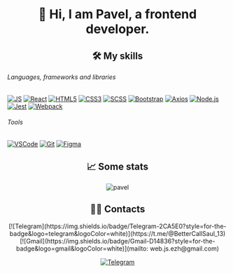 <h1 align="center">👋 Hi, I am Pavel, a frontend developer.</h1>

<h2 align="center">🛠️ My skills</h2>

###### Languages, frameworks and libraries
[![JS][JS-badge]][JS-url]
[![React][React-badge]][React-url]
[![HTML5][HTML-badge]][HTML-url]
[![CSS3][CSS-badge]][CSS-url]
[![SCSS][SCSS-badge]][SCSS-url]
[![Bootstrap][Bootstrap-badge]][Bootstrap-url]
[![Axios][Axios-badge]][Axios-url]
[![Node.js][Node.js-badge]][Node.js-url]
[![Jest][Jest-badge]][Jest-url]
[![Webpack][Webpack-badge]][Webpack-url]

###### Tools

[![VSCode][VSCode-badge]][VSCode-url]
[![Git][Git-badge]][Git-url]
[![Figma][Figma-badge]][Figma-url]


<h2 align="center">📈 Some stats </h2>
<p align="center"><img  src="https://github-readme-stats.vercel.app/api/top-langs?username=pavel&show_icons=true&locale=en&layout=compact" alt="pavel" /></p>


<h2 align="center">👨‍💻 Contacts</h2>
<div align="center">
[![Telegram](https://img.shields.io/badge/Telegram-2CA5E0?style=for-the-badge&logo=telegram&logoColor=white)](https://t.me/@BetterCallSaul_13)
[![Gmail](https://img.shields.io/badge/Gmail-D14836?style=for-the-badge&logo=gmail&logoColor=white)](mailto: web.js.ezh@gmail.com)

<a href="[https://t.me/JS_NinjaNN](https://t.me/@BetterCallSaul_13)" target="_blank"><img alt="Telegram" 
src="https://img.shields.io/badge/-Telegram-blue.svg?&style=for-the-badge&logo=Telegram&logoColor=white" /></a>
  
</div>

[JS-badge]: https://img.shields.io/badge/JavaScript-222?style=for-the-badge&logo=javascript
[JS-url]: https://www.w3schools.com/js

[React-badge]: https://img.shields.io/badge/React-222?style=for-the-badge&logo=react
[React-url]: https://react.dev

[HTML-badge]: https://img.shields.io/badge/HTML5-222?style=for-the-badge&logo=html5
[HTML-url]: https://www.w3schools.com/html

[CSS-badge]: https://img.shields.io/badge/CSS3-222?style=for-the-badge&logo=css3&logoColor=1572B6
[CSS-url]: https://www.w3schools.com/css

[SCSS-badge]: https://img.shields.io/badge/SCSS-222?style=for-the-badge&logo=sass
[SCSS-url]: https://sass-lang.com

[Bootstrap-badge]: https://img.shields.io/badge/Bootstrap-222?style=for-the-badge&logo=bootstrap
[Bootstrap-url]: https://getbootstrap.com

[Axios-badge]: https://img.shields.io/badge/Axios-222?style=for-the-badge&logo=Axios
[Axios-url]: https://axios-http.com

[Node.js-badge]: https://img.shields.io/badge/Node.js-222?style=for-the-badge&logo=Node.js
[Node.js-url]: https://nodejs.org

[Jest-badge]: https://img.shields.io/badge/Jest-222?style=for-the-badge&logo=Jest
[Jest-url]: https://jestjs.io

[Webpack-badge]: https://img.shields.io/badge/Webpack-222?style=for-the-badge&logo=Webpack
[Webpack-url]: https://webpack.js.org

[VSCode-badge]: https://img.shields.io/badge/VSCode-222?style=flat-square&logo=visualStudioCode&logoColor=007ACC
[VSCode-url]: https://code.visualstudio.com

[Git-badge]: https://img.shields.io/badge/Git-222?style=flat-square&logo=git
[Git-url]: https://git-scm.com

[Figma-badge]: https://img.shields.io/badge/Figma-222?style=flat-square&logo=Figma
[Figma-url]: https://www.figma.com
